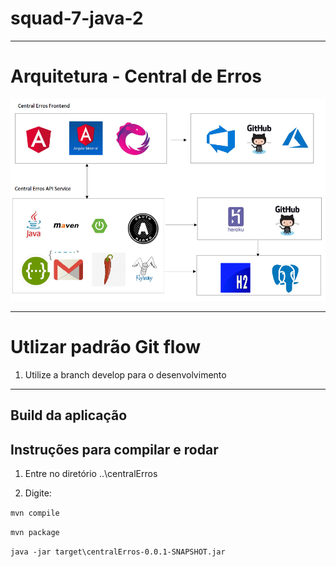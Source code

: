# squad-7-java-2

---
# Arquitetura - Central de Erros

![Alt text](Arquitetura.PNG?raw=true "Arquitetura - Central de Erros")

----

# Utlizar padrão Git flow

1. Utilize a branch develop para o desenvolvimento

---

## Build da aplicação

Instruções para compilar e rodar
----

1. Entre no diretório ..\centralErros

2. Digite:

`mvn compile`

`mvn package`

`java -jar target\centralErros-0.0.1-SNAPSHOT.jar`
